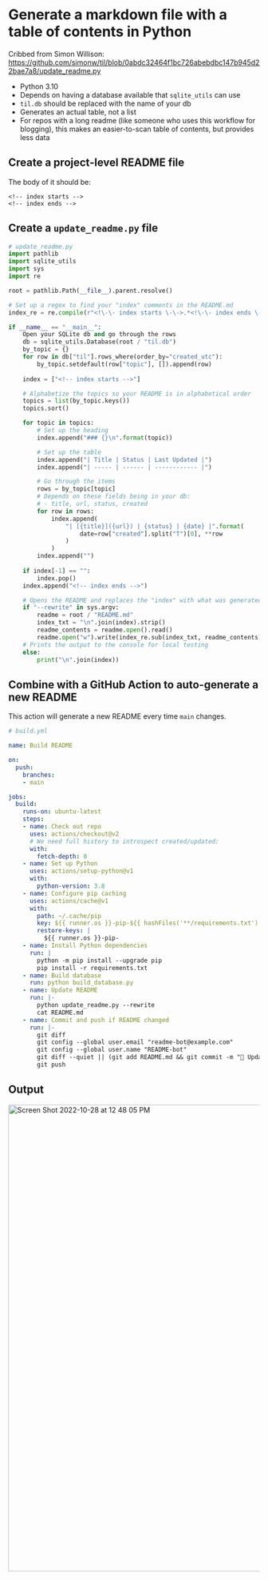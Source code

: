 # Generate a markdown file with a table of contents in Python

Cribbed from Simon Willison: https://github.com/simonw/til/blob/0abdc32464f1bc726abebdbc147b945d22bae7a8/update_readme.py

- Python 3.10 
- Depends on having a database available that `sqlite_utils` can use 
- `til.db` should be replaced with the name of your db 
- Generates an actual table, not a list 
- For repos with a long readme (like someone who uses this workflow for blogging), this makes an easier-to-scan table of contents, but provides less data 

## Create a project-level README file 

 The body of it should be: 
 
 ```
 <!-- index starts -->
 <!-- index ends -->
 ```
 
 ## Create a `update_readme.py` file 

```python
# update_readme.py
import pathlib
import sqlite_utils
import sys
import re

root = pathlib.Path(__file__).parent.resolve()

# Set up a regex to find your "index" comments in the README.md 
index_re = re.compile(r"<!\-\- index starts \-\->.*<!\-\- index ends \-\->", re.DOTALL)

if __name__ == "__main__":
    Open your SQLite db and go through the rows 
    db = sqlite_utils.Database(root / "til.db")
    by_topic = {}
    for row in db["til"].rows_where(order_by="created_utc"):
        by_topic.setdefault(row["topic"], []).append(row)
        
    index = ["<!-- index starts -->"]

    # Alphabetize the topics so your README is in alphabetical order 
    topics = list(by_topic.keys())
    topics.sort()

    for topic in topics:
        # Set up the heading
        index.append("### {}\n".format(topic))

        # Set up the table
        index.append("| Title | Status | Last Updated |")
        index.append("| ----- | ------ | ------------ |")

        # Go through the items
        rows = by_topic[topic]
        # Depends on these fields being in your db: 
        # - title, url, status, created
        for row in rows:
            index.append(
                "| [{title}]({url}) | {status} | {date} |".format(
                    date=row["created"].split("T")[0], **row
                )
            )
        index.append("")
       
    if index[-1] == "":
        index.pop()
    index.append("<!-- index ends -->")

    # Opens the README and replaces the "index" with what was generated above
    if "--rewrite" in sys.argv:
        readme = root / "README.md"
        index_txt = "\n".join(index).strip()
        readme_contents = readme.open().read()
        readme.open("w").write(index_re.sub(index_txt, readme_contents))
    # Prints the output to the console for local testing 
    else:
        print("\n".join(index))

```

## Combine with a GitHub Action to auto-generate a new README 

This action will generate a new README every time `main` changes. 

```yml
# build.yml

name: Build README

on:
  push:
    branches:
    - main

jobs:
  build:
    runs-on: ubuntu-latest
    steps:
    - name: Check out repo
      uses: actions/checkout@v2
      # We need full history to introspect created/updated:
      with:
        fetch-depth: 0
    - name: Set up Python
      uses: actions/setup-python@v1
      with:
        python-version: 3.8
    - name: Configure pip caching
      uses: actions/cache@v1
      with:
        path: ~/.cache/pip
        key: ${{ runner.os }}-pip-${{ hashFiles('**/requirements.txt') }}
        restore-keys: |
          ${{ runner.os }}-pip-
    - name: Install Python dependencies
      run: |
        python -m pip install --upgrade pip
        pip install -r requirements.txt
    - name: Build database
      run: python build_database.py
    - name: Update README
      run: |-
        python update_readme.py --rewrite
        cat README.md
    - name: Commit and push if README changed
      run: |-
        git diff
        git config --global user.email "readme-bot@example.com"
        git config --global user.name "README-bot"
        git diff --quiet || (git add README.md && git commit -m "📝 Updated Table of Contents")
        git push

```

## Output

<img width="933" alt="Screen Shot 2022-10-28 at 12 48 05 PM" src="https://user-images.githubusercontent.com/2286304/198720348-0d7a7fdd-ad90-4afd-bfba-cd473b50be0f.png">
